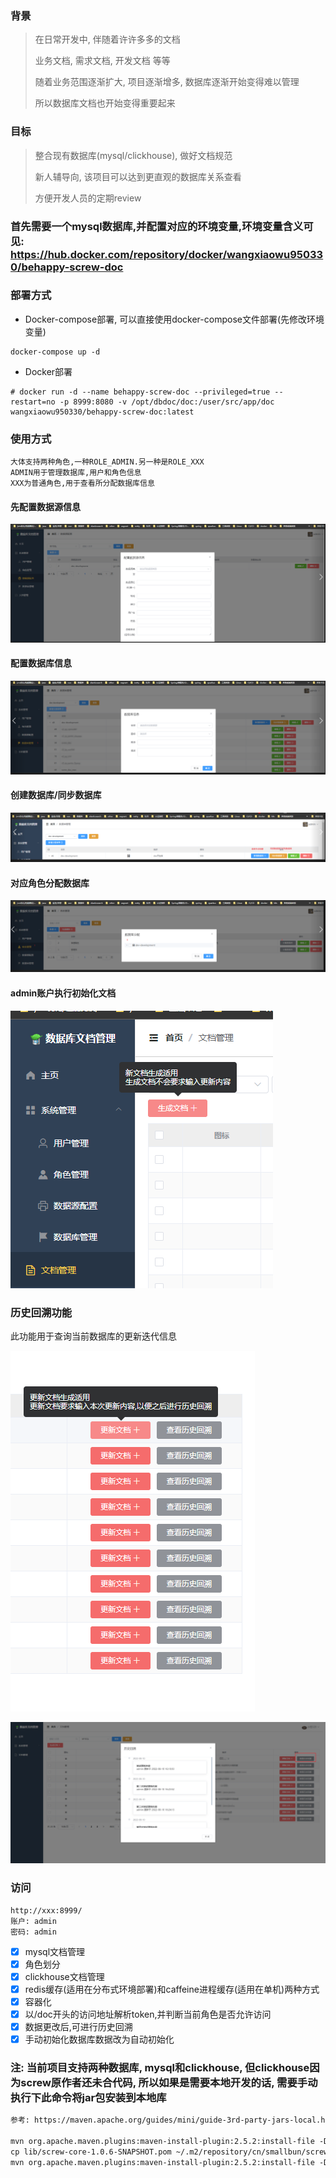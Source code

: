 ### 背景

> 在日常开发中, 伴随着许许多多的文档
>
> 业务文档, 需求文档, 开发文档 等等
>
> 随着业务范围逐渐扩大, 项目逐渐增多, 数据库逐渐开始变得难以管理
>
> 所以数据库文档也开始变得重要起来

### 目标

> 整合现有数据库(mysql/clickhouse), 做好文档规范
>
> 新人辅导向, 该项目可以达到更直观的数据库关系查看
>
> 方便开发人员的定期review

### 首先需要一个mysql数据库,并配置对应的环境变量,环境变量含义可见: https://hub.docker.com/repository/docker/wangxiaowu950330/behappy-screw-doc

### 部署方式

- Docker-compose部署, 可以直接使用docker-compose文件部署(先修改环境变量)

```
docker-compose up -d
```

- Docker部署

```
# docker run -d --name behappy-screw-doc --privileged=true --restart=no -p 8999:8080 -v /opt/dbdoc/doc:/user/src/app/doc wangxiaowu950330/behappy-screw-doc:latest
```

### 使用方式

```text
大体支持两种角色,一种ROLE_ADMIN.另一种是ROLE_XXX
ADMIN用于管理数据库,用户和角色信息
XXX为普通角色,用于查看所分配数据库信息
```

#### 先配置数据源信息

![img.png](resources/image/img_1.png)

#### 配置数据库信息

![img.png](resources/image/img_2.png)

#### 创建数据库/同步数据库

![img.png](resources/image/img_3.png)

#### 对应角色分配数据库

![img.png](resources/image/img_4.png)

#### admin账户执行初始化文档

![img.png](resources/image/img_5.png)

### 历史回溯功能

此功能用于查询当前数据库的更新迭代信息

![img.png](resources/image/img_6.png)

![image.png](resources/image/img_7.png)

### 访问

```
http://xxx:8999/
账户: admin
密码: admin
```

- [X]  mysql文档管理
- [X]  角色划分
- [X]  clickhouse文档管理
- [X]  redis缓存(适用在分布式环境部署)和caffeine进程缓存(适用在单机)两种方式
- [X]  容器化
- [X]  以/doc开头的访问地址解析token,并判断当前角色是否允许访问
- [X]  数据更改后,可进行历史回溯
- [X]  手动初始化数据库数据改为自动初始化

### 注: 当前项目支持两种数据库, mysql和clickhouse, 但clickhouse因为screw原作者还未合代码, 所以如果是需要本地开发的话, 需要手动执行下此命令将jar包安装到本地库

```xml
参考: https://maven.apache.org/guides/mini/guide-3rd-party-jars-local.html

mvn org.apache.maven.plugins:maven-install-plugin:2.5.2:install-file -Dfile="lib/screw-core-1.0.6-SNAPSHOT.jar" -DpomFile="lib/screw-1.0.6-SNAPSHOT.pom"
cp lib/screw-core-1.0.6-SNAPSHOT.pom ~/.m2/repository/cn/smallbun/screw/screw/1.0.6-SNAPSHOT/screw-1.0.6-SNAPSHOT.pom
mvn org.apache.maven.plugins:maven-install-plugin:2.5.2:install-file -Dfile="lib/screw-core-1.0.6-SNAPSHOT.jar" -DpomFile="lib/screw-core-1.0.6-SNAPSHOT.pom"
```
